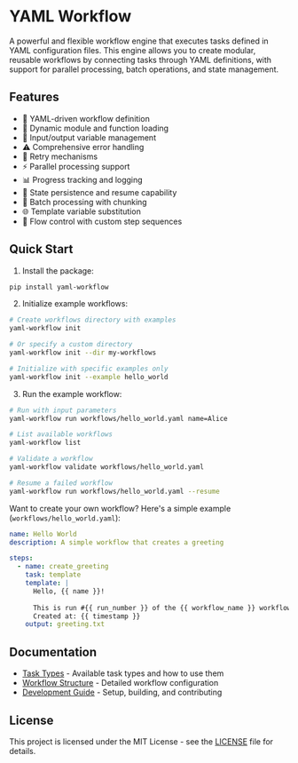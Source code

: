# YAML Workflow

A powerful and flexible workflow engine that executes tasks defined in YAML configuration files. This engine allows you to create modular, reusable workflows by connecting tasks through YAML definitions, with support for parallel processing, batch operations, and state management.

## Features

- 📝 YAML-driven workflow definition
- 🔌 Dynamic module and function loading
- 🔄 Input/output variable management
- ⚠️ Comprehensive error handling
- 🔁 Retry mechanisms
- ⚡ Parallel processing support
- 📊 Progress tracking and logging
- 💾 State persistence and resume capability
- 🔄 Batch processing with chunking
- 🌐 Template variable substitution
- 🔀 Flow control with custom step sequences

## Quick Start

1. Install the package:
```bash
pip install yaml-workflow
```

2. Initialize example workflows:
```bash
# Create workflows directory with examples
yaml-workflow init

# Or specify a custom directory
yaml-workflow init --dir my-workflows

# Initialize with specific examples only
yaml-workflow init --example hello_world
```

3. Run the example workflow:
```bash
# Run with input parameters
yaml-workflow run workflows/hello_world.yaml name=Alice

# List available workflows
yaml-workflow list

# Validate a workflow
yaml-workflow validate workflows/hello_world.yaml

# Resume a failed workflow
yaml-workflow run workflows/hello_world.yaml --resume
```

Want to create your own workflow? Here's a simple example (`workflows/hello_world.yaml`):
```yaml
name: Hello World
description: A simple workflow that creates a greeting

steps:
  - name: create_greeting
    task: template
    template: |
      Hello, {{ name }}!
      
      This is run #{{ run_number }} of the {{ workflow_name }} workflow.
      Created at: {{ timestamp }}
    output: greeting.txt
```

## Documentation

- [Task Types](docs/tasks.md) - Available task types and how to use them
- [Workflow Structure](docs/workflow-structure.md) - Detailed workflow configuration
- [Development Guide](docs/development.md) - Setup, building, and contributing

## License

This project is licensed under the MIT License - see the [LICENSE](LICENSE) file for details.

